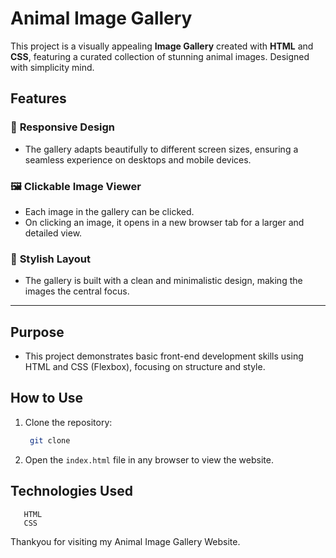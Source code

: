# Animal Image Gallery  

This project is a visually appealing **Image Gallery** created with **HTML** and **CSS**, featuring a curated collection of stunning animal images. Designed with simplicity mind. 

## Features  

### 🌟 **Responsive Design**  
- The gallery adapts beautifully to different screen sizes, ensuring a seamless experience on desktops and mobile devices.  

### 🖼️ **Clickable Image Viewer**  
- Each image in the gallery can be clicked.
- On clicking an image, it opens in a new browser tab for a larger and detailed view.

### 🎨 **Stylish Layout**  
- The gallery is built with a clean and minimalistic design, making the images the central focus.  

---
## Purpose
- This project demonstrates basic front-end development skills using HTML and CSS (Flexbox), focusing on structure and style.

## How to Use  
1. Clone the repository:  
   ```bash  
    git clone 
   ```
2. Open the `index.html` file in any browser to view the website.  

## Technologies Used  
       HTML
       CSS

Thankyou for visiting my Animal Image Gallery Website.
